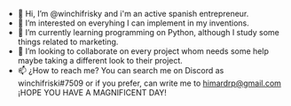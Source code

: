 - 👋 Hi, I’m @winchifrisky and i'm an active spanish entrepreneur.
- 👀 I’m interested on everyhing I can implement in my inventions.
- 🌱 I’m currently learning programming on Python, although I study some things related to marketing.
- 💞️ I’m looking to collaborate on every project whom needs some help maybe taking a different look to their project.
- 📫 ¿How to reach me? You can search me on Discord as winchifriski#7509 or if you prefer, can write me to himardrp@gmail.com
¡HOPE YOU HAVE A MAGNIFICENT DAY!
<!---
winchifrisky/winchifrisky is a ✨ special ✨ repository because its `README.md` (this file) appears on your GitHub profile.
You can click the Preview link to take a look at your changes.
--->
